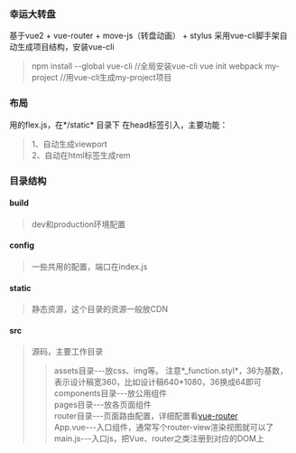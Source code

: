 ###  幸运大转盘
基于vue2 + vue-router + move-js（转盘动画） + stylus
采用vue-cli脚手架自动生成项目结构，安装vue-cli
> npm install --global vue-cli   //全局安装vue-cli
> vue init webpack my-project    //用vue-cli生成my-project项目

### 布局 
用的flex.js，在*/static* 目录下
在head标签引入，主要功能：
> 1、自动生成viewport  
> 2、自动在html标签生成rem

### 目录结构
#### build
> dev和production环境配置
#### config
> 一些共用的配置，端口在index.js
#### static
> 静态资源，这个目录的资源一般放CDN
#### src
> 源码，主要工作目录
>> assets目录---放css、img等。
注意*_function.styl*，36为基数，表示设计稿宽360，比如设计稿640*1080，36换成64即可 
>> components目录---放公用组件  
>> pages目录---放各页面组件  
>> router目录---页面路由配置，详细配置看[vue-router](https://router.vuejs.org/zh-cn/)  
>> App.vue---入口组件，通常写个router-view渲染视图就可以了  
>> main.js---入口js，把Vue、router之类注册到对应的DOM上  
